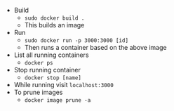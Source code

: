 * Build
   - `sudo docker build .`
   - This builds an image
* Run
   - `sudo docker run -p 3000:3000 [id]`
   - Then runs a container based on the above image
* List all running containers
   - `docker ps`
* Stop running container
   - `docker stop [name]`
* While running visit `localhost:3000`
* To prune images
   - `docker image prune -a`
